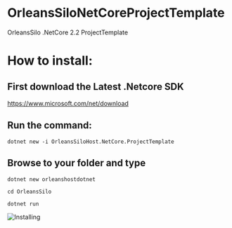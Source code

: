 # OrleansSiloNetCoreProjectTemplate
OrleansSilo .NetCore 2.2 ProjectTemplate

# How to install:

## First download the Latest .Netcore SDK
https://www.microsoft.com/net/download

## Run the command:
```dotnet new -i OrleansSiloHost.NetCore.ProjectTemplate```

## Browse to your folder and type
```dotnet new orleanshostdotnet```

```cd OrleansSilo```

```dotnet run```

![Installing](https://raw.githubusercontent.com/thiagoloureiro/OrleansSiloNetCoreProjectTemplate/master/OrleansSiloHost.gif)
